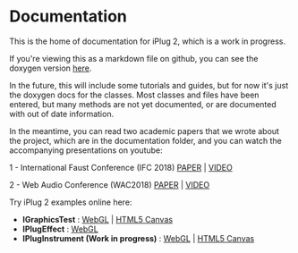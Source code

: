# Documentation

This is the home of documentation for iPlug 2, which is a work in progress.

If you're viewing this as a markdown file on github, you can see the doxygen version [here](https://iplug2.github.io/iPlug2/).

In the future, this will include some tutorials and guides, but for now it's just the doxygen docs for the classes. Most classes and files have been entered, but many methods are not yet documented, or are documented with out of date information.

In the meantime, you can read two academic papers that we wrote about the project, which are in the documentation folder, and you can watch the accompanying presentations on youtube:

1 - International Faust Conference (IFC 2018) [PAPER](https://github.com/iPlug2/iPlug2/raw/master/Documentation/Papers/IFC2018.pdf) | [VIDEO](https://youtu.be/SLHGxBYeID4)

2 - Web Audio Conference (WAC2018) [PAPER](https://github.com/iPlug2/iPlug2/raw/master/Documentation/Papers/WAC2018.pdf) | [VIDEO](https://youtu.be/DDrgW4Qyz8Y)


Try iPlug 2 examples online here:

* **IGraphicsTest** : [WebGL](https://iplug2.github.io/webgl/IGraphicsTest/) | [HTML5 Canvas](https://iplug2.github.io/canvas/IGraphicsTest/)
* **IPlugEffect** : [WebGL](https://iplug2.github.io/webgl/IPlugEffect/)
* **IPlugInstrument (Work in progress)** : [WebGL](https://iplug2.github.io/webgl/IPlugInstrument/) | [HTML5 Canvas](https://iplug2.github.io/canvas/IPlugInstrument/)

<!--
## Introduction

### Requirements
iPlug 2 requires a compiler that supports C++11, and is tested with MS Visual Studio 2017 and Xcode 10. It is developed to target Windows 7 or higher and macOS 10.7+. If you wish to compile for older operating systems it may be possible, but will require adjusting some settings.

## About this documentation
### Where do I begin?
See [Getting Started](md_quickstart.html) and check out the [Examples](md_examples.html)

### How do I upgrade an old WDL-OL project?
See [How to Upgrade](md_upgrade.html)

### Experienced developers
See [Advanced Documentation](md_advanced.html) and if you would like to contribute to the project, check the [Code Style](md_codingstyle.html)

-->